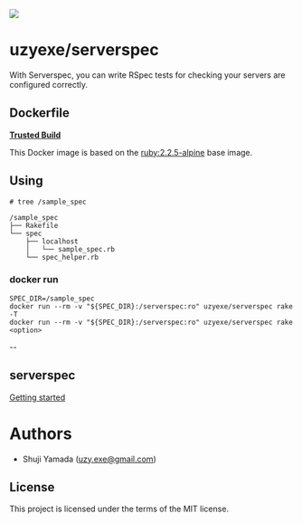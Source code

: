 [![](https://badge.imagelayers.io/uzyexe/serverspec:latest.svg)](https://imagelayers.io/?images=uzyexe/serverspec:latest 'Get your own badge on imagelayers.io')

# uzyexe/serverspec

With Serverspec, you can write RSpec tests for checking your servers are configured correctly.

## Dockerfile

[**Trusted Build**](https://hub.docker.com/r/uzyexe/serverspec/)

This Docker image is based on the [ruby:2.2.5-alpine](https://hub.docker.com/_/ruby/) base image.

## Using

```
# tree /sample_spec

/sample_spec
├── Rakefile
└── spec
    ├── localhost
    │   └── sample_spec.rb
    └── spec_helper.rb
```

### docker run

```
SPEC_DIR=/sample_spec
docker run --rm -v "${SPEC_DIR}:/serverspec:ro" uzyexe/serverspec rake -T
docker run --rm -v "${SPEC_DIR}:/serverspec:ro" uzyexe/serverspec rake <option>
```

--

## serverspec

[Getting started](http://serverspec.org/)

# Authors

* Shuji Yamada (<uzy.exe@gmail.com>)

## License

This project is licensed under the terms of the MIT license.
